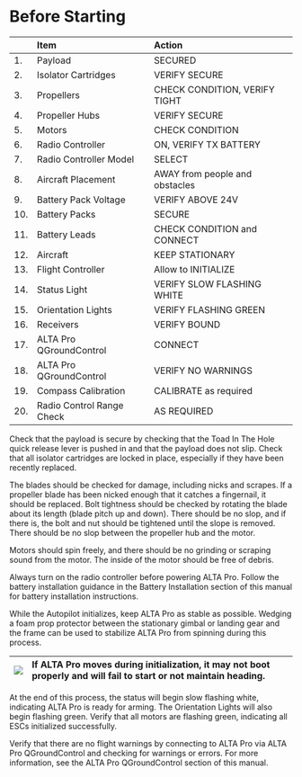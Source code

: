 # Before Starting



|  | Item | **Action** |
| :--- | :--- | :--- |
| 1. | Payload | SECURED |
| 2. | Isolator Cartridges | VERIFY SECURE |
| 3. | Propellers | CHECK CONDITION, VERIFY TIGHT |
| 4. | Propeller Hubs | VERIFY SECURE |
| 5. | Motors | CHECK CONDITION |
| 6. | Radio Controller | ON, VERIFY TX BATTERY |
| 7. | Radio Controller Model | SELECT |
| 8. | Aircraft Placement | AWAY from people and obstacles |
| 9. | Battery Pack Voltage | VERIFY ABOVE 24V |
| 10. | Battery Packs | SECURE |
| 11. | Battery Leads | CHECK CONDITION and CONNECT |
| 12. | Aircraft | KEEP STATIONARY |
| 13. | Flight Controller | Allow to INITIALIZE |
| 14. | Status Light | VERIFY SLOW FLASHING WHITE |
| 15. | Orientation Lights | VERIFY FLASHING GREEN |
| 16. | Receivers | VERIFY BOUND |
| 17. | ALTA Pro QGroundControl | CONNECT |
| 18. | ALTA Pro QGroundControl | VERIFY NO WARNINGS |
| 19. | Compass Calibration | CALIBRATE as required |
| 20. | Radio Control Range Check | AS REQUIRED |

Check that the payload is secure by checking that the Toad In The Hole quick release lever is pushed in and that the payload does not slip. Check that all isolator cartridges are locked in place, especially if they have been recently replaced.

The blades should be checked for damage, including nicks and scrapes. If a propeller blade has been nicked enough that it catches a fingernail, it should be replaced. Bolt tightness should be checked by rotating the blade about its length \(blade pitch up and down\). There should be no slop, and if there is, the bolt and nut should be tightened until the slope is removed. There should be no slop between the propeller hub and the motor.

Motors should spin freely, and there should be no grinding or scraping sound from the motor. The inside of the motor should be free of debris.

Always turn on the radio controller before powering ALTA Pro. Follow the battery installation guidance in the Battery Installation section of this manual for battery installation instructions.

While the Autopilot initializes, keep ALTA Pro as stable as possible. Wedging a foam prop protector between the stationary gimbal or landing gear and the frame can be used to stabilize ALTA Pro from spinning during this process.

| ![](https://lh4.googleusercontent.com/HpkEwm74tCXUHVxImUfvCUkE04-iQ-h21xWSkmyaEQP5CzrLm4OysE2cnVw0DON3CuMoEmrgzff2GmjRm21o-IwCWSyTs0Ucol0e7o1yR2o_okWGSGOJ2iEpgutZiLaMSubR7i6c) | If ALTA Pro moves during initialization, it may not boot properly and will fail to start or not maintain heading. |
| :--- | :--- |


At the end of this process, the status will begin slow flashing white, indicating ALTA Pro is ready for arming. The Orientation Lights will also begin flashing green. Verify that all motors are flashing green, indicating all ESCs initialized successfully.

Verify that there are no flight warnings by connecting to ALTA Pro via ALTA Pro QGroundControl and checking for warnings or errors. For more information, see the ALTA Pro QGroundControl section of this manual.

  
  



